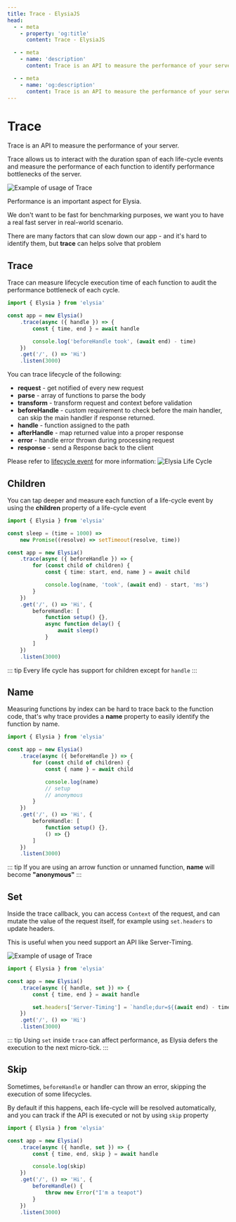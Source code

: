 ```yaml
---
title: Trace - ElysiaJS
head:
  - - meta
    - property: 'og:title'
      content: Trace - ElysiaJS

  - - meta
    - name: 'description'
      content: Trace is an API to measure the performance of your server. Allowing us to interact with the duration span of each life-cycle events and measure the performance of each function to identify performance bottlenecks of the server.

  - - meta
    - name: 'og:description'
      content: Trace is an API to measure the performance of your server. Allowing us to interact with the duration span of each life-cycle events and measure the performance of each function to identify performance bottlenecks of the server.
---
```


# Trace
Trace is an API to measure the performance of your server.

Trace allows us to interact with the duration span of each life-cycle events and measure the performance of each function to identify performance bottlenecks of the server.

![Example of usage of Trace](/assets/trace.webp)

Performance is an important aspect for Elysia.

We don't want to be fast for benchmarking purposes, we want you to have a real fast server in real-world scenario.

There are many factors that can slow down our app - and it's hard to identify them, but **trace** can helps solve that problem

## Trace
Trace can measure lifecycle execution time of each function to audit the performance bottleneck of each cycle.

```ts
import { Elysia } from 'elysia'

const app = new Elysia()
	.trace(async ({ handle }) => {
		const { time, end } = await handle

		console.log('beforeHandle took', (await end) - time)
	})
	.get('/', () => 'Hi')
	.listen(3000)
```

You can trace lifecycle of the following:
- **request** - get notified of every new request
- **parse** - array of functions to parse the body
- **transform** - transform request and context before validation
- **beforeHandle** - custom requirement to check before the main handler, can skip the main handler if response returned.
- **handle** - function assigned to the path
- **afterHandle** - map returned value into a proper response
- **error** - handle error thrown during processing request
- **response** - send a Response back to the client

Please refer to [lifecycle event](/essential/life-cycle) for more information:
![Elysia Life Cycle](/assets/lifecycle.webp)

## Children
You can tap deeper and measure each function of a life-cycle event by using the **children** property of a life-cycle event

```ts
import { Elysia } from 'elysia'

const sleep = (time = 1000) =>
	new Promise((resolve) => setTimeout(resolve, time))

const app = new Elysia()
	.trace(async ({ beforeHandle }) => {
		for (const child of children) {
			const { time: start, end, name } = await child

			console.log(name, 'took', (await end) - start, 'ms')
		}
	})
	.get('/', () => 'Hi', {
		beforeHandle: [
			function setup() {},
			async function delay() {
				await sleep()
			}
		]
	})
	.listen(3000)
```

::: tip
Every life cycle has support for children except for `handle`
:::

## Name
Measuring functions by index can be hard to trace back to the function code, that's why trace provides a **name** property to easily identify the function by name.

```ts
import { Elysia } from 'elysia'

const app = new Elysia()
	.trace(async ({ beforeHandle }) => {
		for (const child of children) {
			const { name } = await child

			console.log(name)
            // setup
            // anonymous
		}
	})
	.get('/', () => 'Hi', {
		beforeHandle: [
			function setup() {},
			() => {}
		]
	})
	.listen(3000)
```

::: tip
If you are using an arrow function or unnamed function, **name** will become **"anonymous"**
:::

## Set
Inside the trace callback, you can access `Context` of the request, and can mutate the value of the request itself, for example using `set.headers` to update headers.

This is useful when you need support an API like Server-Timing.

![Example of usage of Trace](/assets/server-timing.webp)

```ts
import { Elysia } from 'elysia'

const app = new Elysia()
	.trace(async ({ handle, set }) => {
        const { time, end } = await handle

        set.headers['Server-Timing'] = `handle;dur=${(await end) - time}`
	})
	.get('/', () => 'Hi')
	.listen(3000)
```

::: tip
Using `set` inside `trace` can affect performance, as Elysia defers the execution to the next micro-tick.
:::

## Skip
Sometimes, `beforeHandle` or handler can throw an error, skipping the execution of some lifecycles.

By default if this happens, each life-cycle will be resolved automatically, and you can track if the API is executed or not by using `skip` property

```ts
import { Elysia } from 'elysia'

const app = new Elysia()
	.trace(async ({ handle, set }) => {
        const { time, end, skip } = await handle

        console.log(skip)
	})
	.get('/', () => 'Hi', {
        beforeHandle() {
            throw new Error("I'm a teapot")
        }
    })
	.listen(3000)
```
